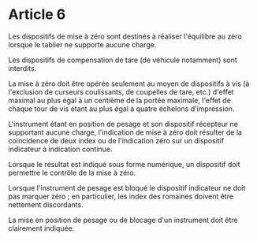 # Article 6

Les dispositifs de mise à zéro sont destinés à réaliser l'équilibre au zéro lorsque le tablier ne supporte aucune charge.

Les dispositifs de compensation de tare (de véhicule notamment) sont interdits.

La mise à zéro doit être opérée seulement au moyen de dispositifs à vis (à l'exclusion de curseurs coulissants, de coupelles de tare, etc.) d'effet maximal au plus égal à un centième de la portée maximale, l'effet de chaque tour de vis étant au plus égal à quatre échelons d'impression.

L'instrument étant en position de pesage et son dispositif récepteur ne supportant aucune charge, l'indication de mise à zéro doit résulter de la coïncidence de deux index ou de l'indication zéro sur un dispositif indicateur à indication continue.

Lorsque le résultat est indiqué sous forme numérique, un dispositif doit permettre le contrôle de la mise à zéro.

Lorsque l'instrument de pesage est bloqué le dispositif indicateur ne doit pas marquer zéro ; en particulier, les index des romaines doivent être nettement discordants.

La mise en position de pesage ou de blocage d'un instrument doit être clairement indiquée.
